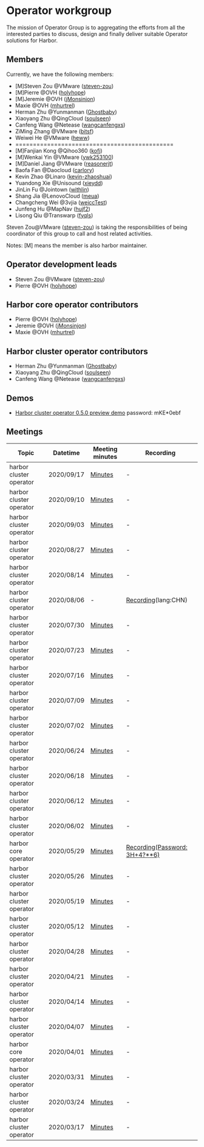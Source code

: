 # Operator workgroup

The mission of Operator Group is to aggregating the efforts from all the interested parties to discuss, design and finally deliver suitable Operator solutions for Harbor.

## Members

Currently, we have the following members:

- [M]Steven Zou @VMware ([steven-zou](https://github.com/steven-zou))
- [M]Pierre @OVH ([holyhope](https://github.com/holyhope))
- [M]Jeremie @OVH ([jMonsinjon](https://github.com/jMonsinjon))
- Maxie @OVH ([mhurtrel](https://github.com/mhurtrel))
- Herman Zhu @Yunmanman ([Ghostbaby](https://github.com/Ghostbaby))
- Xiaoyang Zhu @QingCloud ([soulseen](https://github.com/soulseen))
- Canfeng Wang @Netease ([wangcanfengxs](https://github.com/wangcanfengxs))
- ZiMing Zhang @VMware ([bitsf](https://github.com/bitsf))
- Weiwei He @VMware ([heww](https://github.com/heww))
- =============================================
- [M]Fanjian Kong @Qihoo360 ([kofj](https://github.com/kofj))
- [M]Wenkai Yin @VMware ([ywk253100](https://github.com/ywk253100))
- [M]Daniel Jiang @VMware ([reasonerjt](https://github.com/reasonerjt))
- Baofa Fan @Daocloud ([carlory](https://github.com/carlory))
- Kevin Zhao @Linaro ([kevin-zhaoshuai](https://github.com/kevin-zhaoshuai))
- Yuandong Xie @Unisound ([xieydd](https://github.com/xieydd))
- JinLin Fu @Jointown ([withlin](https://github.com/withlin))
- Shang Jia @LenovoCloud ([meua](https://github.com/meua))
- Changcheng Wei @3vjia ([weiccTest](https://github.com/weiccTest))
- Junfeng Hu @MapNav ([hujf2](https://github.com/hujf2))
- Lisong Qiu @Transwarp ([fyqls](https://github.com/fyqls))

Steven Zou@VMware ([steven-zou](https://github.com/steven-zou)) is taking the responsibilities of being coordinator of this group to call and host related activities.

Notes: [M] means the member is also harbor maintainer.

## Operator development leads

- Steven Zou @VMware ([steven-zou](https://github.com/steven-zou))
- Pierre @OVH ([holyhope](https://github.com/holyhope))

## Harbor core operator contributors

- Pierre @OVH ([holyhope](https://github.com/holyhope))
- Jeremie @OVH ([jMonsinjon](https://github.com/jMonsinjon))
- Maxie @OVH ([mhurtrel](https://github.com/mhurtrel))

## Harbor cluster operator contributors

- Herman Zhu @Yunmanman ([Ghostbaby](https://github.com/Ghostbaby))
- Xiaoyang Zhu @QingCloud ([soulseen](https://github.com/soulseen))
- Canfeng Wang @Netease ([wangcanfengxs](https://github.com/wangcanfengxs))

## Demos

- [Harbor cluster operator 0.5.0 preview demo](https://zoom.us/rec/share/_P1fAY3Z0H1LZLP_uQbuQJBxT7zXeaa81CMdrvYPz0hl3dQmMe_iteluPG_ioOLL?startTime=1598446889000) password: mKE*0ebf

## Meetings

| Topic | Datetime | Meeting minutes | Recording |
|-------|----------|-----------------|-----------|
|harbor cluster operator|2020/09/17| [Minutes](https://docs.google.com/document/d/17BlZeG-GkWMGuYGOL84gNiD1SdkjDQC0ZBjK2G_UEng/edit?usp=sharing) | - |
|harbor cluster operator|2020/09/10| [Minutes](https://docs.google.com/document/d/1TrkoLpzlLZ45vyfn8oZpd2LzermXRaTQP5wLAZrnf8E/edit?usp=sharing) | - |
|harbor cluster operator|2020/09/03| [Minutes](https://docs.google.com/document/d/1obezMf5BQbkZPGMFlO8fXgTf0lw5UL86kmGqi_J_x1U/edit?usp=sharing) | - |
|harbor cluster operator|2020/08/27| [Minutes](https://docs.google.com/document/d/1uLxFKo3jbfjGSDswD1PJ0lg-9H9PxUG-asHHqHlMlWY/edit?usp=sharing) | - |
|harbor cluster operator|2020/08/14| [Minutes](https://docs.google.com/document/d/11vhLgZS4hJnDtX_EzWhugC21P90VaiZKIoB7BbxrYUo/edit?usp=sharing) | - |
|harbor cluster operator|2020/08/06| - |[Recording](https://drive.google.com/file/d/1kvjm8GwJEJxIipkroWvfFM2_U1Dsor3S/view?usp=sharing)(lang:CHN) |
|harbor cluster operator|2020/07/30| [Minutes](https://docs.google.com/document/d/1ORXCGXQ2q-zl_MO5WZ8PfFWD8DmU4NJsFGHcTuVy0os/edit?usp=sharing) | - |
|harbor cluster operator|2020/07/23| [Minutes](https://docs.google.com/document/d/1chZDjlh9YO61PgZ6hfsx_WhGhrTcK-HlbG1Jwd4y3X0/edit?usp=sharing) | - |
|harbor cluster operator|2020/07/16| [Minutes](https://docs.google.com/document/d/10uAmlIYRuRoWW_rmkKIijIneo7iQMssX0tZTgohg6SQ/edit?usp=sharing) | - |
|harbor cluster operator|2020/07/09| [Minutes](https://docs.google.com/document/d/109uYzFdILZbyez_iQ3cKV2AGihRqOzGE798LWrFFaAI/edit?usp=sharing)| - |
|harbor cluster operator|2020/07/02 | [Minutes](https://docs.google.com/document/d/1kSscOeidiw7tmSOAUbg6HrzrPx4WWHN7TA-5I_ILVX8/edit?usp=sharing) | - |
|harbor cluster operator|2020/06/24| [Minutes](https://docs.google.com/document/d/1pZDEJjd0K84wp6rad_a8j4vROki0RTDdfSPebCLa66Q/edit?usp=sharing) | - |
|harbor cluster operator|2020/06/18 | [Minutes](https://docs.google.com/document/d/1Gs7yE_sx9YZmCLdnQDxWuzVPB6HyrhlDvo18OeYH0Qo/edit?usp=sharing) | - |
|harbor cluster operator|2020/06/12 | [Minutes](https://docs.google.com/document/d/10Zo0z4kTxdkyTZ2M2pB0fHydqmEFi4YNS0mNoTAjVfw/edit?usp=sharing) | - |
|harbor cluster operator|2020/06/02 | [Minutes](https://docs.google.com/document/d/1Et-mX11Y89yn6TVjsD6QjVsYpGl7UT_galZ8TZtq7rU/edit?usp=sharing) | - |
|harbor core operator |2020/05/29| [Minutes](https://docs.google.com/document/d/1I4pAM6tpGGlSbbqToQBKT7DLWHZyzHASNoI4GZCeT2M/edit?usp=sharing)| [Recording(Password: 3H+4?**6)](https://VMware.zoom.us/rec/share/zOtVaOHQ-WdOZ6_99H_gXqAeEJ7kX6a82yQW-vsJnU2tuMosIBrnyURNRCAE0ABI) |
|harbor cluster operator|2020/05/26|[Minutes](https://docs.google.com/document/d/1qefJHP62EUtxcfd0yItWm73TkskKnv2YpeQRDQybTwg/edit?usp=sharing) | - |
|harbor cluster operator|2020/05/19|[Minutes](https://docs.google.com/document/d/1iX_tBHsioFMt9NZaA9dpB7agfzdGfNqYf7fTLEAe6GQ/edit?usp=sharing) | - |
|harbor cluster operator|2020/05/12|[Minutes](https://docs.google.com/document/d/1fOG1MX9KK-RnFwxboK5Ljwx1fTsBZBHqbrcvT3fzTV0/edit?usp=sharing) | - |
|harbor cluster operator|2020/04/28|[Minutes](https://docs.google.com/document/d/1eLHp743XaV1f2RrdELRXUO-XpjzAoc7vkOzvQhz-rkM/edit?usp=sharing) | - |
|harbor cluster operator|2020/04/21|[Minutes](https://docs.google.com/document/d/1EfjN8RWW6UQJSomysIC5GK5xwzLi4U-NNpRjTr8SaOk/edit?usp=sharing)| - |
|harbor cluster operator|2020/04/14|[Minutes](https://docs.google.com/document/d/1Z5TJRl4IwepzHq-Cx-W4TxulptXFVFtaVF_qcWAZPVo/edit?usp=sharing) | - |
|harbor cluster operator|2020/04/07|[Minutes](https://docs.google.com/document/d/1qYZKVRuSCzDVqgp53OrorWGUa9QOTug8sKUONo7bhb8/edit?usp=sharing)| - |
|harbor core operator|2020/04/01|[Minutes](https://docs.google.com/document/d/1SPpHP-_TlLbyt3jqIdA5ojn8EGjE43tjW1kmFQjXXIs/edit?usp=sharing) | - |
|harbor cluster operator |2020/03/31|[Minutes](https://docs.google.com/document/d/1nt7yZvNxOPzVkLhDaNzwnsb78SL8fk2BiG16FMBjOkw/edit?usp=sharing)| - |
|harbor cluster operator|2020/03/24|[Minutes](https://docs.google.com/document/d/1Z8KK_zxljzdTsq5Hk_GaqHlOeSKcw1Gr2Rsv0SnI7SI/edit?usp=sharing) | - |
|harbor cluster operator|2020/03/17|[Minutes](https://docs.google.com/document/d/1eYSVOPmXGJIYUnsgN5ZnD03JY1zRcGiNJvwlzJ4bs4E/edit?usp=sharing)| - |
